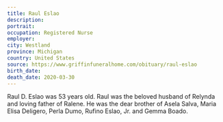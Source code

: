 ```yaml
---
title: Raul Eslao
description: 
portrait: 
occupation: Registered Nurse
employer: 
city: Westland
province: Michigan
country: United States
source: https://www.griffinfuneralhome.com/obituary/raul-eslao
birth_date: 
death_date: 2020-03-30
---
```


Raul D. Eslao was 53 years old. Raul was the beloved husband of Relynda and loving father of Ralene. He was the dear brother of Asela Salva, Maria Elisa Deligero, Perla Dumo, Rufino Eslao, Jr. and Gemma Boado.